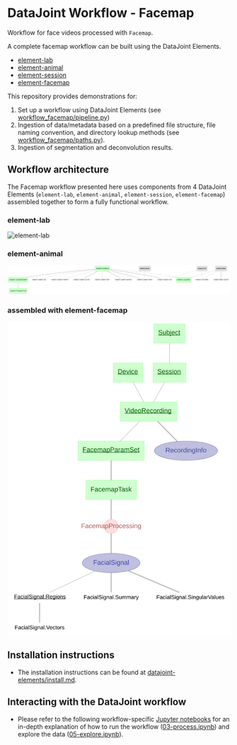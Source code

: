 # DataJoint Workflow - Facemap

Workflow for face videos processed with `Facemap`.

A complete facemap workflow can be built using the DataJoint Elements.
+ [element-lab](https://github.com/datajoint/element-lab)
+ [element-animal](https://github.com/datajoint/element-animal)
+ [element-session](https://github.com/datajoint/element-session)
+ [element-facemap](https://github.com/datajoint/element-facemap)

This repository provides demonstrations for:
1. Set up a workflow using DataJoint Elements (see 
[workflow_facemap/pipeline.py](workflow_facemap/pipeline.py))
2. Ingestion of data/metadata based on a predefined file structure, file naming 
convention, and directory lookup methods (see 
[workflow_facemap/paths.py](workflow_facemap/paths.py)).
3. Ingestion of segmentation and deconvolution results.

## Workflow architecture

The Facemap workflow presented here uses components from 4 DataJoint 
Elements (`element-lab`, `element-animal`, `element-session`, 
`element-facemap`) assembled together to form a fully functional 
workflow. 

### element-lab

![element-lab](
https://github.com/datajoint/element-lab/raw/main/images/lab_diagram.svg)

### element-animal

![element-animal](
https://github.com/datajoint/element-animal/blob/main/images/subject_diagram.svg)

### assembled with element-facemap

![element_facemap](images/attached_facemap_element.svg)

## Installation instructions

+ The installation instructions can be found at 
[datajoint-elements/install.md](
     https://github.com/datajoint/datajoint-elements/blob/main/gh-pages/docs/usage/install.md).

## Interacting with the DataJoint workflow

+ Please refer to the following workflow-specific 
[Jupyter notebooks](/notebooks) for an in-depth explanation of how to run the 
workflow ([03-process.ipynb](notebooks/03-process.ipynb)) and explore the data 
([05-explore.ipynb](notebooks/05-explore.ipynb)).